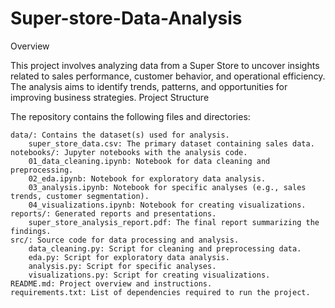 # Super-store-Data-Analysis

Overview

This project involves analyzing data from a Super Store to uncover insights related to sales performance, customer behavior, and operational efficiency. The analysis aims to identify trends, patterns, and opportunities for improving business strategies.
Project Structure

The repository contains the following files and directories:

    data/: Contains the dataset(s) used for analysis.
        super_store_data.csv: The primary dataset containing sales data.
    notebooks/: Jupyter notebooks with the analysis code.
        01_data_cleaning.ipynb: Notebook for data cleaning and preprocessing.
        02_eda.ipynb: Notebook for exploratory data analysis.
        03_analysis.ipynb: Notebook for specific analyses (e.g., sales trends, customer segmentation).
        04_visualizations.ipynb: Notebook for creating visualizations.
    reports/: Generated reports and presentations.
        super_store_analysis_report.pdf: The final report summarizing the findings.
    src/: Source code for data processing and analysis.
        data_cleaning.py: Script for cleaning and preprocessing data.
        eda.py: Script for exploratory data analysis.
        analysis.py: Script for specific analyses.
        visualizations.py: Script for creating visualizations.
    README.md: Project overview and instructions.
    requirements.txt: List of dependencies required to run the project.

